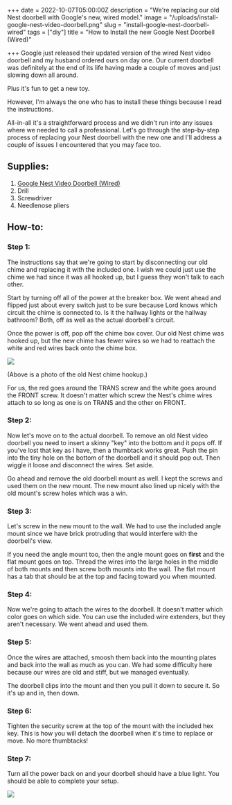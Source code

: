 
+++
date = 2022-10-07T05:00:00Z
description = "We're replacing our old Nest doorbell with Google's new, wired model."
image = "/uploads/install-google-nest-video-doorbell.png"
slug = "install-google-nest-doorbell-wired"
tags = ["diy"]
title = "How to Install the new Google Nest Doorbell (Wired)"

+++
Google just released their updated version of the wired Nest video doorbell and my husband ordered ours on day one. Our current doorbell was definitely at the end of its life having made a couple of moves and just slowing down all around.

Plus it's fun to get a new toy.

However, I'm always the one who has to install these things because I read the instructions.

All-in-all it's a straightforward process and we didn't run into any issues where we needed to call a professional. Let's go through the step-by-step process of replacing your Nest doorbell with the new one and I'll address a couple of issues I encountered that you may face too.

## Supplies:

1. [Google Nest Video Doorbell (Wired)](https://amzn.to/3CDuiSO)
2. Drill
3. Screwdriver
4. Needlenose pliers

## How-to:

### Step 1: 

The instructions say that we're going to start by disconnecting our old chime and replacing it with the included one. I wish we could just use the chime we had since it was all hooked up, but I guess they won't talk to each other.

Start by turning off all of the power at the breaker box. We went ahead and flipped just about every switch just to be sure because Lord knows which circuit the chime is connected to. Is it the hallway lights or the hallway bathroom? Both, off as well as the actual doorbell's circuit.

Once the power is off, pop off the chime box cover. Our old Nest chime was hooked up, but the new chime has fewer wires so we had to reattach the white and red wires back onto the chime box.

![](/uploads/inside-chime.jpg)

(Above is a photo of the old Nest chime hookup.) 

For us, the red goes around the TRANS screw and the white goes around the FRONT screw. It doesn't matter which screw the Nest's chime wires attach to so long as one is on TRANS and the other on FRONT.

### Step 2: 

Now let's move on to the actual doorbell. To remove an old Nest video doorbell you need to insert a skinny "key" into the bottom and it pops off. If you've lost that key as I have, then a thumbtack works great. Push the pin into the tiny hole on the bottom of the doorbell and it should pop out. Then wiggle it loose and disconnect the wires. Set aside.

Go ahead and remove the old doorbell mount as well. I kept the screws and used them on the new mount. The new mount also lined up nicely with the old mount's screw holes which was a win.

### Step 3: 

Let's screw in the new mount to the wall. We had to use the included angle mount since we have brick protruding that would interfere with the doorbell's view.

If you need the angle mount too, then the angle mount goes on **first** and the flat mount goes on top. Thread the wires into the large holes in the middle of both mounts and then screw both mounts into the wall. The flat mount has a tab that should be at the top and facing toward you when mounted.

### Step 4: 

Now we're going to attach the wires to the doorbell. It doesn't matter which color goes on which side. You can use the included wire extenders, but they aren't necessary. We went ahead and used them.

### Step 5: 

Once the wires are attached, smoosh them back into the mounting plates and back into the wall as much as you can. We had some difficulty here because our wires are old and stiff, but we managed eventually.

The doorbell clips into the mount and then you pull it down to secure it. So it's up and in, then down.

### Step 6: 

Tighten the security screw at the top of the mount with the included hex key. This is how you will detach the doorbell when it's time to replace or move. No more thumbtacks!

### Step 7: 

Turn all the power back on and your doorbell should have a blue light. You should be able to complete your setup.

![](/uploads/finished-doorbell.jpg)
